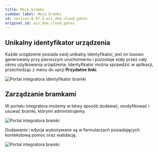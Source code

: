 ```yaml
---
title: Moje bramki
sidebar_label: Moje bramki
id: version-0.97.5-ais_dom_cloud_gates
original_id: ais_dom_cloud_gates
---
```


## Unikalny identyfikator urządzenia
Każde urządzenie posiada swój unikalny identyfikator, jest on losowo generowany przy pierwszym uruchomieniu i pozostaje stały przez cały okres użytkowania urządzenia. 
Identyfikator można sprawdzić w aplikacji, przechodząc z menu do opcji **Przydatne linki**.


![Portal integratora identyfikator bramki](/AIS-docs/img/en/frontend/dom_cloud_gate_id.png)


## Zarządzanie bramkami
W portalu integratora możemy w łatwy sposób dodawać, modyfikować i usuwać bramki, którymi administrujemy.

![Portal integratora bramki](/AIS-docs/img/en/frontend/dom_cloud_gates.png)

Dodawanie i edycja wykonywane są w formularzach posiadających kontekstową pomoc oraz walidację.

![Portal integratora bramki](/AIS-docs/img/en/frontend/dom_cloud_gate.png)